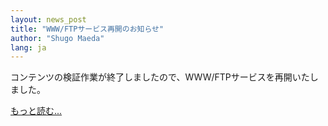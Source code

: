 ```yaml
---
layout: news_post
title: "WWW/FTPサービス再開のお知らせ"
author: "Shugo Maeda"
lang: ja
---
```


コンテンツの検証作業が終了しましたので、WWW/FTPサービスを再開いたしました。

[もっと読む...](/ja/announce3.txt)

